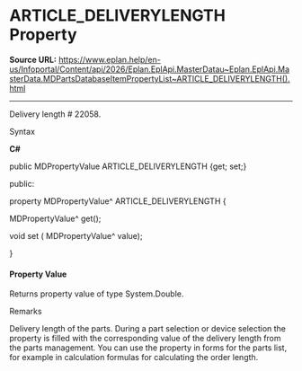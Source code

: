 # ARTICLE_DELIVERYLENGTH Property

**Source URL:** https://www.eplan.help/en-us/Infoportal/Content/api/2026/Eplan.EplApi.MasterDatau~Eplan.EplApi.MasterData.MDPartsDatabaseItemPropertyList~ARTICLE_DELIVERYLENGTH().html

---

Delivery length # 22058.

Syntax

**C#**



public MDPropertyValue ARTICLE_DELIVERYLENGTH {get; set;}

public:

property MDPropertyValue^ ARTICLE_DELIVERYLENGTH {

   MDPropertyValue^ get();

   void set (    MDPropertyValue^ value);

}


#### Property Value

Returns property value of type System.Double.

Remarks

Delivery length of the parts. During a part selection or device selection the property is filled with the corresponding value of the delivery length from the parts management. You can use the property in forms for the parts list, for example in calculation formulas for calculating the order length.

